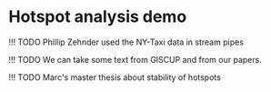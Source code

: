 # Hotspot analysis demo

!!! TODO
    Phillip Zehnder used the NY-Taxi data in stream pipes

!!! TODO
    We can take some text from GISCUP and from our papers.

!!! TODO
    Marc's master thesis about stability of hotspots
